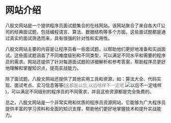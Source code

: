 # 网站介绍
八股文网站是一个提供程序员面试题集合的在线网站。该网站聚合了来自各大IT公司的经典面试题，包括编程语言、算法、数据结构等多个方面。这些面试题都是通过真实的面试筛选而来，具有很强的针对性和实用性。

八股文网站主要的内容是让程序员看一些面试题，以帮助他们更好地准备和实战面试。这些面试题涵盖了不同难度级别和不同类型，可以满足不同水平和需要的程序员的需求。网站还提供了针对每道面试题的详细解析和参考答案，帮助程序员更好地理解和掌握知识点，提高实战能力。

除了面试题，八股文网站还提供了其他实用工具和资源，如：算法大全、代码实现、面试考点、实习信息等等(<span style="color:gray">这都是以后,以后啥样不一定呢.</span>![以后不一定啥样](https://tse3-mm.cn.bing.net/th/id/OIP-C.vpa7igeDFERTLNnHmebAgQAAAA?pid=ImgDet&rs=1))，可以满足不同级别的程序员的不同需求，并且这些资源都是完全免费的。

总之，八股文网站是一个非常实用和优质的程序员资源网站，它能够为广大程序员提供丰富的学习资料和全面的知识支撑，帮助他们更好地掌握技术和提升实战能力。

